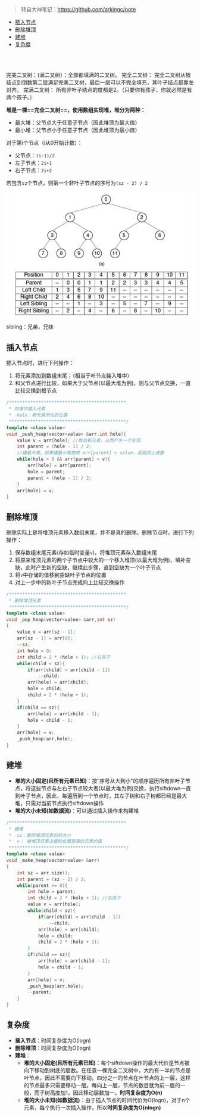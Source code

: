 > 转自大神笔记：https://github.com/arkingc/note

* [插入节点](#插入节点)
* [删除堆顶](#删除堆顶)
* [建堆](#建堆)
* [复杂度](#复杂度)

<br>
<br>

完美二叉树：(满二叉树）：全部都填满的二叉树。
完全二叉树： 完全二叉树从根结点到倒数第二层满足完美二叉树，最后一层可以不完全填充，其叶子结点都靠左对齐。
完满二叉树： 所有非叶子结点的度都是2。（只要你有孩子，你就必然是有两个孩子。） 

**堆是一棵==完全二叉树==，使用数组实现堆，堆分为两种：**

* 最大堆：父节点大于任意子节点（因此堆顶为最大值）
* 最小堆：父节点小于任意子节点（因此堆顶为最小值）

对于第i个节点（i从0开始计数）：

* 父节点：`(i-1)/2`
* 左子节点：`2i+1`
* 右子节点：`2i+2`

若包含`sz`个节点，则第一个非叶子节点的序号为`(sz - 2) / 2`

![1565262319796](pic/1565262319796.png)

sibling：兄弟，兄妹

## 插入节点

插入节点时，进行下列操作：

1. 将元素添加到数组末尾；（相当于叶节点接入堆中）
2. 和父节点进行比较，如果大于父节点(以最大堆为例)，则与父节点交换，一直比较交换到根节点

```c++
/********************************************
 * 向堆中插入元素
 *  hole：新元素所在的位置
 ********************************************/
template <class value>
void _push_heap(vector<value> &arr,int hole){
    value v = arr[hole]; //取出新元素，从而产生一个空洞
    int parent = (hole - 1) / 2;
    //建最大堆，如果建最小堆换成 arr[parent] > value，层层向上递推
    while(hole > 0 && arr[parent] < v){
        arr[hole] = arr[parent];
        hole = parent;
        parent = (hole - 1) / 2;
    }
    arr[hole] = v;
}
```

## 删除堆顶

删除实际上是将堆顶元素移入数组末尾，并不是真的删除。删除节点时，进行下列操作：

1. 保存数组末尾元素(存如临时变量`v`)，将堆顶元素存入数组末尾
2. 将原来堆顶元素的两个子节点中较大的一个移入堆顶(以最大堆为例)，填补空缺，此时产生新的空缺，继续此步骤，直到空缺为一个叶子节点
3. 将`v`中存储的值移到空缺叶子节点的位置
4. 对上一步中的新叶子节点完成向上比较交换操作

```c++
/********************************************
 * 删除堆顶元素
 ********************************************/
template <class value>
void _pop_heap(vector<value> &arr,int sz)
{
    value v = arr[sz - 1];
    arr[sz - 1] = arr[0];
    --sz;
    int hole = 0;
    int child = 2 * (hole + 1); //右孩子
    while(child < sz){
        if(arr[child] < arr[child - 1])
            --child;
        arr[hole] = arr[child];
        hole = child;
        child = 2 * (hole + 1);
    }
    if(child == sz){
        arr[hole] = arr[child - 1];
        hole = child - 1;
    }
    arr[hole] = v;
    _push_heap(arr,hole);
}
```

## 建堆

* **堆的大小固定(且所有元素已知)**：按“序号从大到小”的顺序遍历所有非叶子节点，将这些节点与左右子节点较大者(以最大堆为例)交换，执行siftdown一直到叶子节点，因此，每遍历到一个节点时，其左子树和右子树都已经是最大堆，只需对当前节点执行siftdown操作
* **堆的大小未知(如数据流)**：可以通过插入操作来构建堆

```c++
/********************************************
 * 建堆
 *  sz：删除堆顶元素后的大小
 *  v： 被堆顶元素占据的位置原来的元素的值
 ********************************************/
template <class value>
void _make_heap(vector<value> &arr)
{
    int sz = arr.size();
    int parent = (sz - 2) / 2;
    while(parent >= 0){
        int hole = parent;
        int child = 2 * (hole + 1); //右孩子
        value v = arr[hole];
        while(child < sz){
            if(arr[child] < arr[child - 1])
                --child;
            arr[hole] = arr[child];
            hole = child;
            child = 2 * (hole + 1);
        }
        if(child == sz){
            arr[hole] = arr[child - 1];
            hole = child - 1;
        }
        arr[hole] = v;
        _push_heap(arr,hole);
        --parent;
    }
}
```

## 复杂度

* **插入节点**：时间复杂度为O(logn)
* **删除堆顶**：时间复杂度为O(logn)
* **建堆**：
    - **堆的大小固定(且所有元素已知)**：每个siftdown操作的最大代价是节点被向下移动到树底的层数。在任意一棵完全二叉树中，大约有一半的节点是叶节点，因此不需要向下移动。四分之一的节点在叶节点的上一层，这样的节点最多只需要移动一层。每向上一层，节点的数目就为前一层的一般，而子树高度加1，因此移动层数加一。**时间复杂度为O(n)**
    - **堆的大小未知(如数据流)**：由于插入节点的时间代价为O(logn)，对于n个元素，每个执行一次插入操作，所以**时间复杂度为O(nlogn)**
